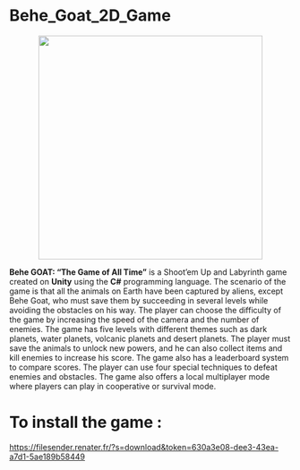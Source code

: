 # Behe_Goat_2D_Game

<p align="center">
  <img src="https://user-images.githubusercontent.com/114097461/236181025-3fb4ebc2-9619-4ed3-a989-b608129a7c9c.png" width="400" />
</p>


**Behe GOAT: “The Game of All Time”** is a Shoot’em Up and Labyrinth game created on **Unity** using the **C#** programming language. The scenario of the game is that all the animals on Earth have been captured by aliens, except Behe Goat, who must save them by succeeding in several levels while avoiding the obstacles on his way. The player can choose the difficulty of the game by increasing the speed of the camera and the number of enemies. The game has five levels with different themes such as dark planets, water planets, volcanic planets and desert planets. The player must save the animals to unlock new powers, and he can also collect items and kill enemies to increase his score. The game also has a leaderboard system to compare scores. The player can use four special techniques to defeat enemies and obstacles. The game also offers a local multiplayer mode where players can play in cooperative or survival mode.

# To install the game : 

https://filesender.renater.fr/?s=download&token=630a3e08-dee3-43ea-a7d1-5ae189b58449
